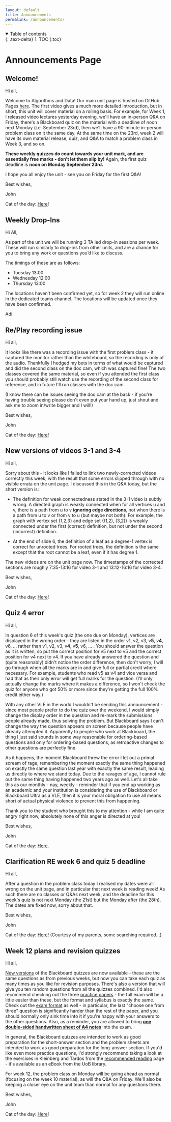 ```yaml
---
layout: default
title: Announcements
permalink: /announcements/
---
```

<details open markdown="block">
<summary>
Table of contents
</summary>
{: .text-delta}
1. TOC
{:toc}
</details>

# Announcements Page

## Welcome!

Hi all,

Welcome to Algorithms and Data! Our main unit page is hosted on GitHub Pages [here](http://uob-cs-algorithms-ii.github.io). The first video gives a much more detailed introduction, but in short, this unit will cover material on a rolling basis. For example, for Week 1, I released video lectures yesterday evening, we'll have an in-person Q&A on Friday, there's a Blackboard quiz on the material with a deadline of noon next Monday (i.e. September 23rd), then we'll have a 90-minute in-person problem class on it the same day. At the same time on the 23rd, week 2 will have its own material release, quiz, and Q&A to match a problem class in Week 3, and so on. 

**These weekly quizzes do count towards your unit mark, and are essentially free marks - don't let them slip by!** Again, the first quiz deadline is **noon on Monday September 23rd.**

I hope you all enjoy the unit - see you on Friday for the first Q&A!

Best wishes,

John

Cat of the day: [Here](https://i.imgur.com/JLiyZa4.mp4)!

## Weekly Drop-Ins

Hi All,

As part of the unit we will be running 3 TA led drop-in sessions per week.
These will run similarly to drop-ins from other units, and are a chance for you to bring any work or questions you’d like to discuss.

The timings of these are as follows:
 - Tuesday 13:00
 - Wednesday 12:00
 - Thursday 13:00

The locations haven’t been confirmed yet, so for week 2 they will run online in the dedicated teams channel.
The locations will be updated once they have been confirmed.

Adi

## Re/Play recording issue

Hi all,

It looks like there was a recording issue with the first problem class - it captured the monitor rather than the whiteboard, so the recording is only of the audio. Thankfully I hedged my bets in terms of what would be captured and did the second class on the doc cam, which was captured fine! The two classes covered the same material, so even if you attended the first class you should probably still watch use the recording of the second class for reference, and in future I'll run classes with the doc cam.

(I know there can be issues seeing the doc cam at the back - if you're having trouble seeing please don't even put your hand up, just shout and ask me to zoom in/write bigger and I will!)

Best wishes,

John

Cat of the day: [Here](https://i.redd.it/w6fduzg4cqqd1.jpeg)!

## New versions of videos 3-1 and 3-4

Hi all,

Sorry about this - it looks like I failed to link two newly-corrected videos correctly this week, with the result that some errors slipped through with no visible errata on the unit page. I discussed this in the Q&A today, but the short version is:

* The definition for weak connectedness stated in the 3-1 video is subtly wrong. A directed graph is weakly connected when for all vertices u and v, there is a path from u to v **ignoring edge directions**, not when there is a path from u to v or from v to u (but maybe not both). For example, the graph with vertex set {1,2,3} and edge set {(1,2), (3,2)} is weakly connected under the first (correct) definition, but not under the second (incorrect) definition.

* At the end of slide 6, the definition of a leaf as a degree-1 vertex is correct for unrooted trees. For rooted trees, the definition is the same except that the root cannot be a leaf, even if it has degree 1.

The new videos are on the unit page now. The timestamps of the corrected sections are roughly 7:35-13:16 for video 3-1 and 13:12-16:16 for video 3-4.

Best wishes,

John

Cat of the day: [Here](https://imgur.com/dhvhX1n)!

## Quiz 4 error

Hi all,

In question 6 of this week's quiz (the one due on Monday), vertices are displayed in the wrong order - they are listed in the order v1, v2, v3, v**5**, v**4**, v6, ... rather than v1, v2, v3, v**4**, v**5**, v6, ... . You should answer the question as it is written, so put the correct position for v5 next to v5 and the correct position for v4 next to v4. If you have already answered the question and (quite reasonably) didn't notice the order difference, then don't worry, I will go through when all the marks are in and give full or partial credit where necessary. For example, students who read v5 as v4 and vice versa and had that as their only error will get full marks for the question. (I'll only actually change the marks where it makes a difference, so I won't check the quiz for anyone who got 50% or more since they're getting the full 100% credit either way.)

With any other VLE in the world I wouldn't be sending this announcement - since most people prefer to do the quiz over the weekend, I would simply change the display order in the question and re-mark the submissions people already made, thus solving the problem. But Blackboard says I can't change the way the question appears on screen because people have already attempted it. Apparently to people who work at Blackboard, the thing I just said sounds in some way reasonable for ordering-based questions and only for ordering-based questions, as retroactive changes to other questions are perfectly fine. 

As it happens, the moment Blackboard threw the error I let out a primal scream of rage, remembering the moment exactly the same thing happened on exactly the same question last year with exactly the same result, leading us directly to where we stand today. Due to the ravages of age, I cannot rule out the same thing having happened two years ago as well. Let's all take this as our monthly - nay, weekly - reminder that if you end up working as an academic and your institution is considering the use of Blackboard or Blackboard Ultra as a VLE, then it is your moral obligation to use all means short of actual physical violence to prevent this from happening.

Thank you to the student who brought this to my attention - while I am quite angry right now, absolutely none of this anger is directed at you!

Best wishes,

John

Cat of the day: [Here](https://www.zooplus.co.uk/magazine/wp-content/uploads/2021/04/cat-hissing.jpeg).

## Clarification RE week 6 and quiz 5 deadline

Hi all,

After a question in the problem class today I realised my dates were all wrong on the unit page, and in particular that next week is reading week! As such there are no classes or Q&As next week, and the deadline for this week's quiz is not next Monday (the 21st) but the Monday after (the 28th). The dates are fixed now, sorry about that.

Best wishes,

John

Cat of the day: [Here](https://i.imgur.com/Errjp5c.jpeg)! (Courtesy of my parents, some searching required...)

## Week 12 plans and revision quizzes

Hi all,

[New versions](https://www.ole.bris.ac.uk/webapps/blackboard/content/listContentEditable.jsp?content_id=_9149545_1&course_id=_260090_1&mode=reset) of the Blackboard quizzes are now available - these are the same questions as from previous weeks, but now you can take each quiz as many times as you like for revision purposes. There's also a version that will give you ten random questions from all the quizzes combined. I'd also recommend checking out the three [practice papers](https://uob-cs-algorithms-ii.github.io/exam/#practice-questions) - the full exam will be a little easier than these, but the format and syllabus is exactly the same. Check out the [exam format](https://uob-cs-algorithms-ii.github.io/exam/#format-and-rules) as well - in particular, the last "choose one from three" question is significantly harder than the rest of the paper, and you should normally only sink time into it if you're happy with your answers to the other questions. Also, as a reminder, you are allowed to bring **<u>one double-sided handwritten sheet of A4 notes</u>** into the exam.

In general, the Blackboard quizzes are intended to work as good preparation for the short-answer section and the problem sheets are intended to work as good preparation for the long-answer section. If you'd like even more practice questions, I'd strongly recommend taking a look at the exercises in Kleinberg and Tardos from the [recommended reading](https://uob-cs-algorithms-ii.github.io/readings/) page - it's available as an eBook from the UoB library.

For week 12, the problem class on Monday will be going ahead as normal (focusing on the week 10 material), as will the Q&A on Friday. We'll also be keeping a closer eye on the unit team than normal for any questions there.

Best wishes,

John

Cat of the day: [Here](https://i.imgur.com/mmH0d5W.jpg)!
